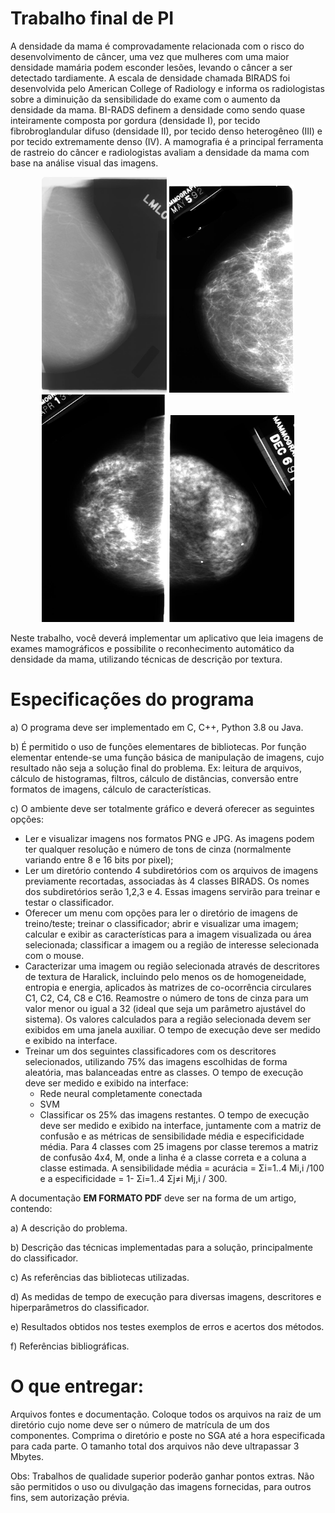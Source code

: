 # Trabalho final de PI

A densidade da mama é comprovadamente relacionada com o risco do desenvolvimento de câncer,
uma vez que mulheres com uma maior densidade mamária podem esconder lesões, levando o câncer
a ser detectado tardiamente. A escala de densidade chamada BIRADS foi desenvolvida pelo
American College of Radiology e informa os radiologistas sobre a diminuição da sensibilidade do
exame com o aumento da densidade da mama. BI-RADS definem a densidade como sendo quase
inteiramente composta por gordura (densidade I), por tecido fibrobroglandular difuso (densidade II),
por tecido denso heterogêneo (III) e por tecido extremamente denso (IV). A mamografia é a principal
ferramenta de rastreio do câncer e radiologistas avaliam a densidade da mama com base na análise
visual das imagens.

<p align="center">
  <img src="trabalho-final-pi/assets/imgs/imagem1.jpg" width="200">

  <img src="trabalho-final-pi/assets/imgs/imagem2.jpg" width="200">

  <img src="trabalho-final-pi/assets/imgs/imagem3.jpg" width="200">

  <img src="trabalho-final-pi/assets/imgs/imagem4.jpg" width="200">
</p>

Neste trabalho, você deverá implementar um aplicativo que leia imagens de exames mamográficos e
possibilite o reconhecimento automático da densidade da mama, utilizando técnicas de descrição por
textura.

# Especificações do programa

a) O programa deve ser implementado em C, C++, Python 3.8 ou Java.

b) É permitido o uso de funções elementares de bibliotecas. Por função elementar entende-se
uma função básica de manipulação de imagens, cujo resultado não seja a solução final do
problema. Ex: leitura de arquivos, cálculo de histogramas, filtros, cálculo de distâncias,
conversão entre formatos de imagens, cálculo de características.

c) O ambiente deve ser totalmente gráfico e deverá oferecer as seguintes opções:
* Ler e visualizar imagens nos formatos PNG e JPG. As imagens podem ter qualquer
resolução e número de tons de cinza (normalmente variando entre 8 e 16 bits por
pixel);
* Ler um diretório contendo 4 subdiretórios com os arquivos de imagens previamente
recortadas, associadas às 4 classes BIRADS. Os nomes dos subdiretórios serão 1,2,3 e 4. Essas imagens servirão para treinar e testar o classificador.
* Oferecer um menu com opções para ler o diretório de imagens de treino/teste; treinar o
classificador; abrir e visualizar uma imagem; calcular e exibir as características para a
imagem visualizada ou área selecionada; classificar a imagem ou a região de interesse
selecionada com o mouse.
* Caracterizar uma imagem ou região selecionada através de descritores de textura de
Haralick, incluindo pelo menos os de homogeneidade, entropia e energia, aplicados às
matrizes de co-ocorrência circulares C1, C2, C4, C8 e C16. Reamostre o número de
tons de cinza para um valor menor ou igual a 32 (ideal que seja um parâmetro
ajustável do sistema). Os valores calculados para a região selecionada devem ser
exibidos em uma janela auxiliar. O tempo de execução deve ser medido e exibido na
interface.
* Treinar um dos seguintes classificadores com os descritores selecionados, utilizando
75% das imagens escolhidas de forma aleatória, mas balanceadas entre as classes. O
tempo de execução deve ser medido e exibido na interface:
  * Rede neural completamente conectada
  * SVM
  * Classificar os 25% das imagens restantes. O tempo de execução deve ser medido e
exibido na interface, juntamente com a matriz de confusão e as métricas de
sensibilidade média e especificidade média. Para 4 classes com 25 imagens por classe
teremos a matriz de confusão 4x4, M, onde a linha é a classe correta e a coluna a
classe estimada. A sensibilidade média = acurácia = Σi=1..4 Mi,i /100 e a especificidade
= 1- Σi=1..4 Σj≠i Mj,i / 300.

A documentação **EM FORMATO PDF** deve ser na forma de um artigo, contendo:

a) A descrição do problema.

b) Descrição das técnicas implementadas para a solução, principalmente do classificador.

c) As referências das bibliotecas utilizadas.

d) As medidas de tempo de execução para diversas imagens, descritores e hiperparâmetros do
classificador.

e) Resultados obtidos nos testes exemplos de erros e acertos dos métodos.

f) Referências bibliográficas.

# O que entregar:

Arquivos fontes e documentação. Coloque todos os arquivos na raiz de um diretório cujo nome deve
ser o número de matrícula de um dos componentes. Comprima o diretório e poste no SGA até a hora
especificada para cada parte. O tamanho total dos arquivos não deve ultrapassar 3 Mbytes.

Obs: Trabalhos de qualidade superior poderão ganhar pontos extras. Não são permitidos o uso ou
divulgação das imagens fornecidas, para outros fins, sem autorização prévia. 
